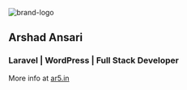![brand-logo](https://github.com/ar5-in/ar5-in/assets/34926374/a9c415f5-7d44-4fe2-b667-189cee8273de)
## Arshad Ansari
### Laravel | WordPress | Full Stack Developer
More info at [ar5.in](https://ar5.in)
